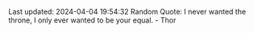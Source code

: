 Last updated: 2024-04-04 19:54:32
Random Quote: I never wanted the throne, I only ever wanted to be your equal. - Thor